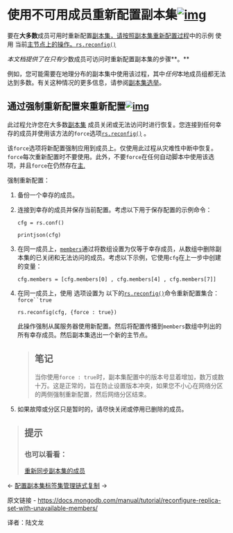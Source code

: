 # 使用不可用成员重新配置副本集[![img](https://www.mongodb.com/docs/manual/assets/link.svg)](https://www.mongodb.com/docs/manual/tutorial/reconfigure-replica-set-with-unavailable-members/#reconfigure-a-replica-set-with-unavailable-members)

要在**大多数**成员可用时重新配置[副本集，请按照](https://www.mongodb.com/docs/manual/reference/glossary/#std-term-replica-set)[副本集重新配置过程](https://www.mongodb.com/docs/manual/reference/method/rs.reconfig/#std-label-replica-set-reconfiguration-usage)中的示例 使用 当前[主节点上的操作](https://www.mongodb.com/docs/manual/reference/glossary/#std-term-primary)[。](https://www.mongodb.com/docs/manual/reference/method/rs.reconfig/#std-label-replica-set-reconfiguration-usage)[`rs.reconfig()`](https://www.mongodb.com/docs/manual/reference/method/rs.reconfig/#mongodb-method-rs.reconfig)

*本文档提供了在只有*少数成员可访问时重新配置副本集的步骤**。**

例如，您可能需要在地理分布的副本集中使用该过程，其中*任何*本地成员组都无法达到多数。有关这种情况的更多信息，请参阅[副本集选举](https://www.mongodb.com/docs/manual/core/replica-set-elections/#std-label-replica-set-elections)。



## 通过强制重新配置来重新配置[![img](https://www.mongodb.com/docs/manual/assets/link.svg)](https://www.mongodb.com/docs/manual/tutorial/reconfigure-replica-set-with-unavailable-members/#reconfigure-by-forcing-the-reconfiguration)

此过程允许您在大多数[副本集](https://www.mongodb.com/docs/manual/reference/glossary/#std-term-replica-set) 成员关闭或无法访问时进行恢复。您连接到任何幸存的成员并使用该方法的`force`选项[`rs.reconfig()`](https://www.mongodb.com/docs/manual/reference/method/rs.reconfig/#mongodb-method-rs.reconfig) 。

该`force`选项将新配置强制应用到成员上。仅使用此过程从灾难性中断中恢复。`force`每次重新配置时不要使用。此外，不要`force`在任何自动脚本中使用该选项，并且`force`在仍然存在[主.](https://www.mongodb.com/docs/manual/reference/glossary/#std-term-primary)

强制重新配置：

1. 备份一个幸存的成员。

2. 连接到幸存的成员并保存当前配置。考虑以下用于保存配置的示例命令：

   ```
   cfg = rs.conf()
   
   printjson(cfg)
   ```

   

3. 在同一成员上，[`members`](https://www.mongodb.com/docs/manual/reference/replica-configuration/#mongodb-rsconf-rsconf.members)通过将数组设置为仅等于幸存成员，从数组中删除副本集的已关闭和无法访问的成员。考虑以下示例，它使用`cfg`在上一步中创建的变量：

   ```
   cfg.members = [cfg.members[0] , cfg.members[4] , cfg.members[7]]
   ```

   

4. 在同一成员上，使用 选项设置为 以下的[`rs.reconfig()`](https://www.mongodb.com/docs/manual/reference/method/rs.reconfig/#mongodb-method-rs.reconfig)命令重新配置集合：`force``true`

   ```
   rs.reconfig(cfg, {force : true})
   ```

   

   此操作强制从属服务器使用新配置。然后将配置传播到`members`数组中列出的所有幸存成员。然后副本集选出一个新的主节点。

   >
   >
   >## 笔记
   >
   >当你使用`force : true`时，副本集配置中的版本号显着增加，数万或数十万。这是正常的，旨在防止设置版本冲突，如果您不小心在网络分区的两侧强制重新配置，然后网络分区结束。

   

5. 如果故障或分区只是暂时的，请尽快关闭或停用已删除的成员。

>## 提示
>
>### 也可以看看：
>
>[重新同步副本集的成员](https://www.mongodb.com/docs/manual/tutorial/resync-replica-set-member/)

←  [配置副本集标签集](https://www.mongodb.com/docs/manual/tutorial/configure-replica-set-tag-sets/)[管理链式复制](https://www.mongodb.com/docs/manual/tutorial/manage-chained-replication/) →

原文链接 - https://docs.mongodb.com/manual/tutorial/reconfigure-replica-set-with-unavailable-members/ 

译者：陆文龙

